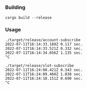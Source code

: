 # 

### Building

```
cargo build --release
```

### Usage

```
./target/release/account-subscribe
2022-07-11T16:14:33.189Z 0.117 sec.
2022-07-11T16:14:33.521Z 0.332 sec.
2022-07-11T16:14:34.656Z 1.135 sec.
^C
```

```
./target/release/slot-subscribe
2022-07-11T16:24:08.421Z 0.343 sec.
2022-07-11T16:24:09.460Z 1.038 sec.
2022-07-11T16:24:10.151Z 0.690 sec.
^C
```
